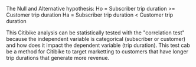 The Null and Alternative hypothesis:
Ho = Subscriber trip duration >= Customer trip duration
Ha = Subscriber trip duration < Customer trip duration

This Citibike analysis can be statistically tested with the "correlation test" because the independent 
variable is categorical (subscriber or customer) and how does it impact the dependent variable (trip duration). 
This test cab be a method for Citibike to target marketting to customers that have longer trip 
durations that generate more revenue.
